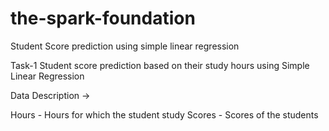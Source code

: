 # the-spark-foundation
Student Score prediction using simple linear regression

Task-1
Student score prediction based on their study hours using Simple Linear Regression

Data Description ->

Hours - Hours for which the student study
Scores - Scores of the students
